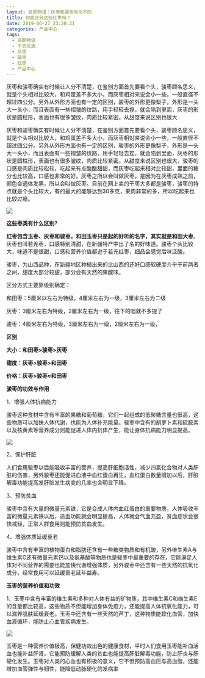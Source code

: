 ```yaml
---
layout: 辰颐物语：灰枣和骏枣有何不同
title: 你能区分这些红枣吗？
date: 2019-06-27 23:20:21
categories: 产品中心
tags:
  - 辰颐物语
  - 千农优选
  - 灰枣
  - 骏枣
  - 红枣
  - 产品中心
---
```


灰枣和骏枣确实有时候让人分不清楚，在鉴别方面首先要看个头，骏枣顾名思义，就是个头相对比较大，和鸡蛋差不多大小，而灰枣相对来说会小一些，一般直径不超过四公分。另外从外形方面也有一定的区别，骏枣的外形更像梨子，外形是一头大一头小，而且表面有一些褶皱的纹路，用手轻轻去捏，就会陷到里面，灰枣的形状是圆柱形，表面也有很多皱纹，肉质比较紧密。从甜度来说区别也很大

<!-- more -->



灰枣和骏枣确实有时候让人分不清楚，在鉴别方面首先要看个头，骏枣顾名思义，就是个头相对比较大，和鸡蛋差不多大小，而灰枣相对来说会小一些，一般直径不超过四公分。另外从外形方面也有一定的区别，骏枣的外形更像梨子，外形是一头大一头小，而且表面有一些褶皱的纹路，用手轻轻去捏，就会陷到里面，灰枣的形状是圆柱形，表面也有很多皱纹，肉质比较紧密。从甜度来说区别也很大，骏枣的口感是肉质比较松软，吃起来有点酸酸甜甜，而灰枣吃起来相对比较甜，里面的糖分也比较高，口感也非常的好。灰枣之所以会叫做灰枣，是因为在灰枣成熟之前，颜色会通体发黑，所以会叫做灰枣。目前在网上卖的干枣大多都是骏枣，骏枣的特点就是个头比较大，有的最大的能够达到30多克，果肉非常的多，所以吃起来也比较过瘾。

![](//upload-images.jianshu.io/upload_images/15717308-d4eb97e18bf6d5ca?imageMogr2/auto-orient/strip%7CimageView2/2/w/500/format/webp)

**这些枣类有什么区别?**

**红枣包含玉枣、灰枣和骏枣。和田玉枣只是起的好听的名字，其实就是和田大枣**。灰枣也叫若羌枣，口感特别清甜，在新疆特产中出了名的好味道。骏枣个头比较大，味道不是很甜，口感和营养价值都逊于若羌红枣，细品会感觉后味泛酸。

骏枣，为山西品种，在新疆地区种植出来的比山西的还好口感软硬度介乎于前两者之间，甜度大部分较甜，部分会有天然的果酸味。

区分方式主要靠级别确定：

和田枣：5厘米以左右为特级，4厘米左右为一级，3厘米左右为二级

灰枣：3厘米左右为特级，2厘米左右为一级，往下的咱就不多提了

骏枣：4厘米左右为特级，3厘米左右为一级，2厘米左右为一级，

**区别**

**大小：和田枣>骏枣>灰枣**

**甜度：灰枣>骏枣>和田枣**

**价格：灰枣>骏枣≈和田枣**

**骏枣的功效与作用**

1、增强人体抗病能力

骏枣这种食材中含有丰富的果糖和葡萄糖，它们一起组成的低聚糖含量也很高，这些物质可以加快人体代谢，也能为人体补充能量。骏枣中含有的胡萝卜素和硫胺素以及核黄素等营养成分则能促进人体内抗体产生，能让身体抗病能力明显提高。

![](//upload-images.jianshu.io/upload_images/15717308-c34bfaacf7f737ef?imageMogr2/auto-orient/strip%7CimageView2/2/w/555/format/webp)

2、保护肝脏

人们食用骏枣以后能吸收丰富的营养，提高肝细胞活性，减少四氯化合物对人类肝脏的伤害，另外骏枣还能促进血液中血红蛋白再生，血红蛋白数量增加以后，肝脏解毒功能提高发肝脏发生病变的几率也会明显下降。

3、预防贫血

骏枣中含有大量的微量元素铁，它是合成人体内血红蛋白的重要物质，人体吸收丰富的微量元素铁以后，造血功能就会明显提高，人体就会气血充盈，贫血症状会很快减轻，正常人群食用则能预防贫血发生。

4、增强体质延缓衰老

骏枣中含有丰富的植物蛋白和脂肪还含有一些糖类物质和有机酸，另外维生素A与维生素C还有微量元素钙以及氨基酸等物质也是骏枣中最重要的存在，它能满足人体对不同营养的需要也能加快代谢增强体质，另外骏枣中还含有一些天然的抗氧化成分，经常食用可以延缓衰老延年益寿。

**玉枣的营养价值和功效**

1、玉枣中含有丰富的维生素和多种对人体有益的矿物质，其中维生素C和维生素E的含量都比较高，这些物质不但能增加身体免疫力，还能提高人体抗氧化能力，可以滋养肌肤延缓衰老。玉枣中还含有一些天然的芦丁，这种物质能软化血管，加快血液循环，能防止心血管疾病发生。

![](//upload-images.jianshu.io/upload_images/15717308-57e3a1479241accf?imageMogr2/auto-orient/strip%7CimageView2/2/w/554/format/webp)

玉枣是一种营养价值极高，保健功效出色的健康食材，平时人们食用玉枣能补血活血也能补益肝肾，它能预防缓解人类的贫血也能提高肝脏解毒功能，防止肝炎与肝硬化发生。玉枣对人类的心血也有积极的意义，它不但预防高血压与高血脂，还能增加血管弹性与韧性，能降低动脉硬化的发病率
